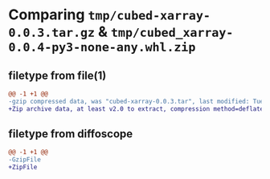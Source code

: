 # Comparing `tmp/cubed-xarray-0.0.3.tar.gz` & `tmp/cubed_xarray-0.0.4-py3-none-any.whl.zip`

## filetype from file(1)

```diff
@@ -1 +1 @@
-gzip compressed data, was "cubed-xarray-0.0.3.tar", last modified: Tue May  9 19:40:02 2023, max compression
+Zip archive data, at least v2.0 to extract, compression method=deflate
```

## filetype from diffoscope

```diff
@@ -1 +1 @@
-GzipFile
+ZipFile
```

